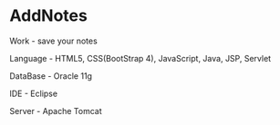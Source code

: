 # AddNotes
Work - save your notes

Language - HTML5, CSS(BootStrap 4), JavaScript, Java, JSP, Servlet

DataBase - Oracle 11g

IDE - Eclipse

Server - Apache Tomcat

